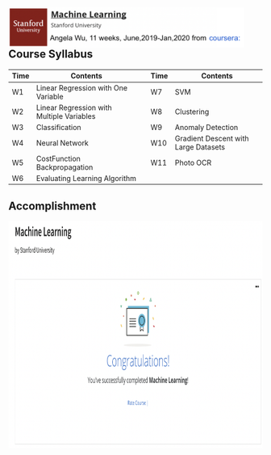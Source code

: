 
[<img align='left' src="../docs/Stanford.U4.png" width="467" height="80">](https://www.coursera.org/lecture/machine-learning/welcome-to-machine-learning-zcAuT)
<br/><br/><br/>
## Course Syllabus
|Time|Contents||Time|Contents|
|-|-|-|-|-|
|W1|Linear Regression with One Variable||W7|SVM|
|W2|Linear Regression with Multiple Variables||W8|Clustering|
|W3|Classification||W9|Anomaly Detection|
|W4|Neural Network||W10|Gradient Descent with Large Datasets|
|W5|CostFunction Backpropagation||W11|Photo OCR|
|W6|Evaluating Learning Algorithm|||

## Accomplishment
<img align='left' src="./docs/ML.Certificate.png" width="900" height="450">
